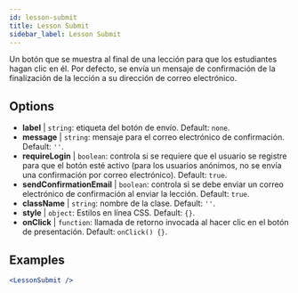 ```yaml
---
id: lesson-submit 
title: Lesson Submit
sidebar_label: Lesson Submit
---
```


Un botón que se muestra al final de una lección para que los estudiantes hagan clic en él. Por defecto, se envía un mensaje de confirmación de la finalización de la lección a su dirección de correo electrónico.

## Options

* __label__ | `string`: etiqueta del botón de envío. Default: `none`.
* __message__ | `string`: mensaje para el correo electrónico de confirmación. Default: `''`.
* __requireLogin__ | `boolean`: controla si se requiere que el usuario se registre para que el botón esté activo (para los usuarios anónimos, no se envía una confirmación por correo electrónico). Default: `true`.
* __sendConfirmationEmail__ | `boolean`: controla si se debe enviar un correo electrónico de confirmación al enviar la lección. Default: `true`.
* __className__ | `string`: nombre de la clase. Default: `''`.
* __style__ | `object`: Estilos en línea CSS. Default: `{}`.
* __onClick__ | `function`: llamada de retorno invocada al hacer clic en el botón de presentación. Default: `onClick() {}`.


## Examples

```jsx live
<LessonSubmit />
```

